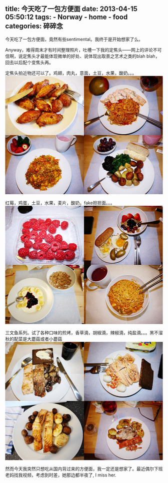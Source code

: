 title: 今天吃了一包方便面
date: 2013-04-15 05:50:12
tags: 
    - Norway
    - home
    - food
categories: 碎碎念
---

今天吃了一包方便面，竟然有些sentimental。我终于是开始想家了么。

Anyway，难得周末才有时间整理照片，吐槽一下我的定焦头——网上的评论不可信啊，说定焦头才最能体现微单的好处、说体现出取景之艺术之类的blah blah，回去以后配个变焦头再。

定焦头拍近物还可以了。鸡翅，肉丸，意面，土豆，水果，酸奶。。。
![](/picture/fbm1.jpeg)

红莓，鸡蛋，土豆，水果，麦片，酸奶，fake担担面。。。
![](/picture/fbm2.jpeg)

三文鱼系列。试了各种口味的煎烤，香草滴，胡椒滴，辣椒滴，纯盐滴。。。黑不溜秋的配菜是大蘑菇或者小蘑菇
![](/picture/fbm3.jpeg)

然而今天我突然只想吃从国内背过来的方便面，我一定还是想家了。最近偶尔下班老妈找我视频，考虑到时差，她那边都半夜了, I miss her.

